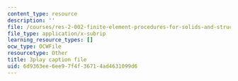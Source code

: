 ```yaml
---
content_type: resource
description: ''
file: /courses/res-2-002-finite-element-procedures-for-solids-and-structures-spring-2010/6d9363ee6ee97f4f36714ad4631099d6_4-ehnTIyV0A.srt
file_type: application/x-subrip
learning_resource_types: []
ocw_type: OCWFile
resourcetype: Other
title: 3play caption file
uid: 6d9363ee-6ee9-7f4f-3671-4ad4631099d6
---
```

